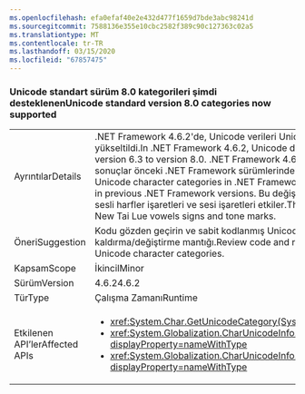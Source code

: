```yaml
---
ms.openlocfilehash: efa0efaf40e2e432d477f1659d7bde3abc98241d
ms.sourcegitcommit: 7588136e355e10cbc2582f389c90c127363c02a5
ms.translationtype: MT
ms.contentlocale: tr-TR
ms.lasthandoff: 03/15/2020
ms.locfileid: "67857475"
---
```

### <a name="unicode-standard-version-80-categories-now-supported"></a><span data-ttu-id="58014-101">Unicode standart sürüm 8.0 kategorileri şimdi desteklenen</span><span class="sxs-lookup"><span data-stu-id="58014-101">Unicode standard version 8.0 categories now supported</span></span>

|   |   |
|---|---|
|<span data-ttu-id="58014-102">Ayrıntılar</span><span class="sxs-lookup"><span data-stu-id="58014-102">Details</span></span>|<span data-ttu-id="58014-103">.NET Framework 4.6.2'de, Unicode verileri Unicode Standard sürüm 6.3'ten sürüm 8.0'a yükseltildi.</span><span class="sxs-lookup"><span data-stu-id="58014-103">In .NET Framework 4.6.2, Unicode data has been upgraded from Unicode Standard version 6.3 to version 8.0.</span></span>  <span data-ttu-id="58014-104">.NET Framework 4.6.2'de Unicode karakter kategorileri istenirken, bazı sonuçlar önceki .NET Framework sürümlerindeki sonuçlarla eşleşmeyebilir.</span><span class="sxs-lookup"><span data-stu-id="58014-104">When requesting Unicode character categories in .NET Framework 4.6.2, some results might not match the results in previous .NET Framework versions.</span></span>  <span data-ttu-id="58014-105">Bu değişiklik çoğunlukla Cherokee heceleri ve Yeni Tai Lue sesli harfler işaretleri ve sesi işaretleri etkiler.</span><span class="sxs-lookup"><span data-stu-id="58014-105">This change mostly affects Cherokee syllables and New Tai Lue vowels signs and tone marks.</span></span>|
|<span data-ttu-id="58014-106">Öneri</span><span class="sxs-lookup"><span data-stu-id="58014-106">Suggestion</span></span>|<span data-ttu-id="58014-107">Kodu gözden geçirin ve sabit kodlanmış Unicode karakter kategorilerine bağlı olan kaldırma/değiştirme mantığı.</span><span class="sxs-lookup"><span data-stu-id="58014-107">Review code and remove/change logic that depends on hard-coded Unicode character categories.</span></span>|
|<span data-ttu-id="58014-108">Kapsam</span><span class="sxs-lookup"><span data-stu-id="58014-108">Scope</span></span>|<span data-ttu-id="58014-109">İkincil</span><span class="sxs-lookup"><span data-stu-id="58014-109">Minor</span></span>|
|<span data-ttu-id="58014-110">Sürüm</span><span class="sxs-lookup"><span data-stu-id="58014-110">Version</span></span>|<span data-ttu-id="58014-111">4.6.2</span><span class="sxs-lookup"><span data-stu-id="58014-111">4.6.2</span></span>|
|<span data-ttu-id="58014-112">Tür</span><span class="sxs-lookup"><span data-stu-id="58014-112">Type</span></span>|<span data-ttu-id="58014-113">Çalışma Zamanı</span><span class="sxs-lookup"><span data-stu-id="58014-113">Runtime</span></span>|
|<span data-ttu-id="58014-114">Etkilenen API’ler</span><span class="sxs-lookup"><span data-stu-id="58014-114">Affected APIs</span></span>|<ul><li><xref:System.Char.GetUnicodeCategory(System.Char)?displayProperty=nameWithType></li><li><xref:System.Globalization.CharUnicodeInfo.GetUnicodeCategory(System.Char)?displayProperty=nameWithType></li><li><xref:System.Globalization.CharUnicodeInfo.GetUnicodeCategory(System.String,System.Int32)?displayProperty=nameWithType></li></ul>|
